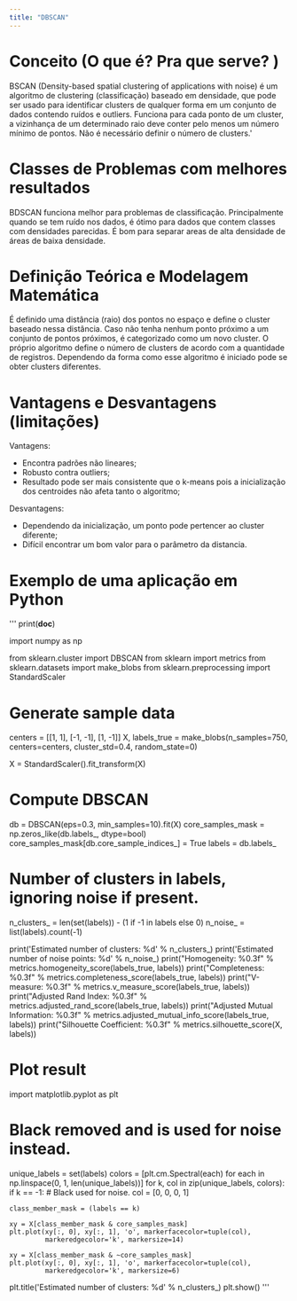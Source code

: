 ```yaml
---
title: "DBSCAN"
---
```

# Conceito (O que é? Pra que serve? )
BSCAN (Density-based spatial clustering of applications with noise) é um algoritmo de clustering (classificação) baseado em densidade, que pode ser usado para identificar clusters de qualquer forma em um conjunto de dados contendo ruídos e outliers.
Funciona para cada ponto de um cluster, a vizinhança de um determinado raio deve conter pelo menos um número mínimo de pontos.
Não é necessário definir o número de clusters.' 

# Classes de Problemas com melhores resultados
BDSCAN funciona melhor para problemas de classificação. Principalmente quando se tem ruído nos dados, é ótimo para dados que contem classes com densidades parecidas. É bom para separar areas de alta densidade de áreas de baixa densidade.

# Definição Teórica e Modelagem Matemática
É definido uma distância (raio) dos pontos no espaço e define o cluster baseado nessa distância. Caso não tenha nenhum ponto próximo a um conjunto de pontos próximos, é categorizado como um novo cluster. O próprio algoritmo define o número de clusters de acordo com a quantidade de registros.
Dependendo da forma como esse algoritmo é iniciado pode se obter clusters diferentes.

# Vantagens e Desvantagens (limitações)
Vantagens:
- Encontra padrões não lineares;
- Robusto contra outliers;
- Resultado pode ser mais consistente que o k-means pois a inicialização dos centroides não afeta tanto o algoritmo;

Desvantagens:
- Dependendo da inicialização, um ponto pode pertencer ao cluster diferente;
- Difícil encontrar um bom valor para o parâmetro da distancia.

# Exemplo de uma aplicação em Python

'''
print(__doc__)

import numpy as np

from sklearn.cluster import DBSCAN
from sklearn import metrics
from sklearn.datasets import make_blobs
from sklearn.preprocessing import StandardScaler


# #############################################################################
# Generate sample data
centers = [[1, 1], [-1, -1], [1, -1]]
X, labels_true = make_blobs(n_samples=750, centers=centers, cluster_std=0.4,
                            random_state=0)

X = StandardScaler().fit_transform(X)

# #############################################################################
# Compute DBSCAN
db = DBSCAN(eps=0.3, min_samples=10).fit(X)
core_samples_mask = np.zeros_like(db.labels_, dtype=bool)
core_samples_mask[db.core_sample_indices_] = True
labels = db.labels_

# Number of clusters in labels, ignoring noise if present.
n_clusters_ = len(set(labels)) - (1 if -1 in labels else 0)
n_noise_ = list(labels).count(-1)

print('Estimated number of clusters: %d' % n_clusters_)
print('Estimated number of noise points: %d' % n_noise_)
print("Homogeneity: %0.3f" % metrics.homogeneity_score(labels_true, labels))
print("Completeness: %0.3f" % metrics.completeness_score(labels_true, labels))
print("V-measure: %0.3f" % metrics.v_measure_score(labels_true, labels))
print("Adjusted Rand Index: %0.3f"
      % metrics.adjusted_rand_score(labels_true, labels))
print("Adjusted Mutual Information: %0.3f"
      % metrics.adjusted_mutual_info_score(labels_true, labels))
print("Silhouette Coefficient: %0.3f"
      % metrics.silhouette_score(X, labels))

# #############################################################################
# Plot result
import matplotlib.pyplot as plt

# Black removed and is used for noise instead.
unique_labels = set(labels)
colors = [plt.cm.Spectral(each)
          for each in np.linspace(0, 1, len(unique_labels))]
for k, col in zip(unique_labels, colors):
    if k == -1:
        # Black used for noise.
        col = [0, 0, 0, 1]

    class_member_mask = (labels == k)

    xy = X[class_member_mask & core_samples_mask]
    plt.plot(xy[:, 0], xy[:, 1], 'o', markerfacecolor=tuple(col),
             markeredgecolor='k', markersize=14)

    xy = X[class_member_mask & ~core_samples_mask]
    plt.plot(xy[:, 0], xy[:, 1], 'o', markerfacecolor=tuple(col),
             markeredgecolor='k', markersize=6)

plt.title('Estimated number of clusters: %d' % n_clusters_)
plt.show()
'''
